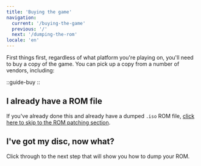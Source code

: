 ```yaml
---
title: 'Buying the game'
navigation:
  current: '/buying-the-game'
  previous: '/'
  next: '/dumping-the-rom'
locale: 'en'
---
```


First things first, regardless of what platform you're playing on, you'll need to buy a copy of the game. You can pick up a copy from a number of vendors, including:

::guide-buy
::

## I already have a ROM file
If you've already done this and already have a dumped `.iso` ROM file, [click here to skip to the ROM patching section](patching-the-rom).

## I've got my disc, now what?
Click through to the next step that will show you how to dump your ROM.